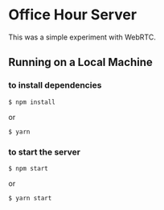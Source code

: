 # Office Hour Server

This was a simple experiment with WebRTC.

## Running on a Local Machine
### to install dependencies
```
$ npm install
```
or
```
$ yarn
```

### to start the server
```
$ npm start
```
or
```
$ yarn start
```